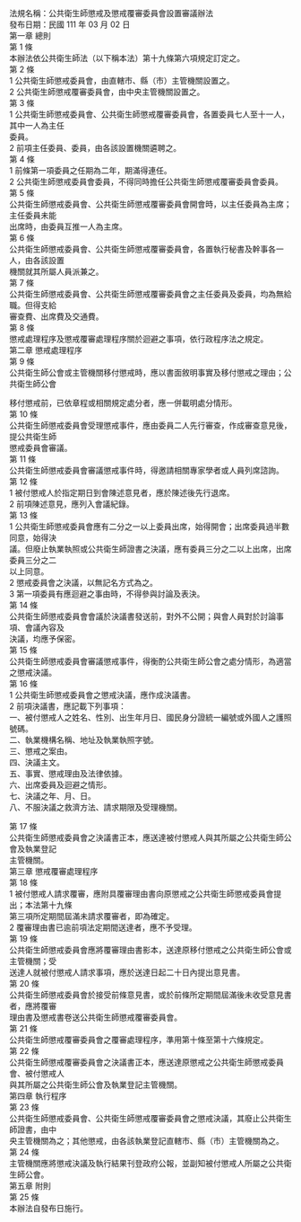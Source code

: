 法規名稱：公共衛生師懲戒及懲戒覆審委員會設置審議辦法  
發布日期：民國 111 年 03 月 02 日  
第一章 總則  
第 1 條  
本辦法依公共衛生師法（以下稱本法）第十九條第六項規定訂定之。  
第 2 條  
1 公共衛生師懲戒委員會，由直轄市、縣（市）主管機關設置之。  
2 公共衛生師懲戒覆審委員會，由中央主管機關設置之。  
第 3 條  
1 公共衛生師懲戒委員會、公共衛生師懲戒覆審委員會，各置委員七人至十一人，其中一人為主任  
委員。  
2 前項主任委員、委員，由各該設置機關遴聘之。  
第 4 條  
1 前條第一項委員之任期為二年，期滿得連任。  
2 公共衛生師懲戒委員會委員，不得同時擔任公共衛生師懲戒覆審委員會委員。  
第 5 條  
公共衛生師懲戒委員會、公共衛生師懲戒覆審委員會開會時，以主任委員為主席；主任委員未能  
出席時，由委員互推一人為主席。  
第 6 條  
公共衛生師懲戒委員會、公共衛生師懲戒覆審委員會，各置執行秘書及幹事各一人，由各該設置  
機關就其所屬人員派兼之。  
第 7 條  
公共衛生師懲戒委員會、公共衛生師懲戒覆審委員會之主任委員及委員，均為無給職。但得支給  
審查費、出席費及交通費。  
第 8 條  
懲戒處理程序及懲戒覆審處理程序關於迴避之事項，依行政程序法之規定。  
第二章 懲戒處理程序  
第 9 條  
公共衛生師公會或主管機關移付懲戒時，應以書面敘明事實及移付懲戒之理由；公共衛生師公會  


移付懲戒前，已依章程或相關規定處分者，應一併載明處分情形。  
第 10 條  
公共衛生師懲戒委員會受理懲戒事件，應由委員二人先行審查，作成審查意見後，提公共衛生師  
懲戒委員會審議。  
第 11 條  
公共衛生師懲戒委員會審議懲戒事件時，得邀請相關專家學者或人員列席諮詢。  
第 12 條  
1 被付懲戒人於指定期日到會陳述意見者，應於陳述後先行退席。  
2 前項陳述意見，應列入會議紀錄。  
第 13 條  
1 公共衛生師懲戒委員會應有二分之一以上委員出席，始得開會；出席委員過半數同意，始得決  
議。但廢止執業執照或公共衛生師證書之決議，應有委員三分之二以上出席，出席委員三分之二  
以上同意。  
2 懲戒委員會之決議，以無記名方式為之。  
3 第一項委員有應迴避之事由時，不得參與討論及表決。  
第 14 條  
公共衛生師懲戒委員會會議於決議書發送前，對外不公開；與會人員對於討論事項、會議內容及  
決議，均應予保密。  
第 15 條  
公共衛生師懲戒委員會審議懲戒事件，得衡酌公共衛生師公會之處分情形，為適當之懲戒決議。  
第 16 條  
1 公共衛生師懲戒委員會之懲戒決議，應作成決議書。  
2 前項決議書，應記載下列事項：  
一、被付懲戒人之姓名、性別、出生年月日、國民身分證統一編號或外國人之護照號碼。  
二、執業機構名稱、地址及執業執照字號。  
三、懲戒之案由。  
四、決議主文。  
五、事實、懲戒理由及法律依據。  
六、出席委員及迴避之情形。  
七、決議之年、月、日。  
八、不服決議之救濟方法、請求期限及受理機關。  


第 17 條  
公共衛生師懲戒委員會之決議書正本，應送達被付懲戒人與其所屬之公共衛生師公會及執業登記  
主管機關。  
第三章 懲戒覆審處理程序  
第 18 條  
1 被付懲戒人請求覆審，應附具覆審理由書向原懲戒之公共衛生師懲戒委員會提出；本法第十九條  
第三項所定期間屆滿未請求覆審者，即為確定。  
2 覆審理由書已逾前項法定期間送達者，應不予受理。  
第 19 條  
公共衛生師懲戒委員會應將覆審理由書影本，送達原移付懲戒之公共衛生師公會或主管機關；受  
送達人就被付懲戒人請求事項，應於送達日起二十日內提出意見書。  
第 20 條  
公共衛生師懲戒委員會於接受前條意見書，或於前條所定期間屆滿後未收受意見書者，應將覆審  
理由書及懲戒書卷送公共衛生師懲戒覆審委員會。  
第 21 條  
公共衛生師懲戒覆審委員會之覆審處理程序，準用第十條至第十六條規定。  
第 22 條  
公共衛生師懲戒覆審委員會之決議書正本，應送達原懲戒之公共衛生師懲戒委員會、被付懲戒人  
與其所屬之公共衛生師公會及執業登記主管機關。  
第四章 執行程序  
第 23 條  
公共衛生師懲戒委員會、公共衛生師懲戒覆審委員會之懲戒決議，其廢止公共衛生師證書，由中  
央主管機關為之；其他懲戒，由各該執業登記直轄市、縣（市）主管機關為之。  
第 24 條  
主管機關應將懲戒決議及執行結果刊登政府公報，並副知被付懲戒人所屬之公共衛生師公會。  
第五章 附則  
第 25 條  
本辦法自發布日施行。  



